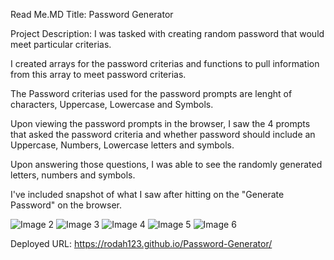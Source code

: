 Read Me.MD
Title: Password Generator

Project Description: I was tasked with creating random password that would meet particular criterias.

I created arrays for the password criterias and functions to pull information from this array to meet password criterias.

The Password criterias used for the password prompts are lenght of characters, Uppercase, Lowercase and Symbols.

Upon viewing the password prompts in the browser, I saw the 4 prompts that asked the password criteria and whether password should include an Uppercase, Numbers, Lowercase letters and symbols. 

Upon answering those questions, I was able to see the randomly generated letters, numbers and symbols.

I've included snapshot of what I saw after hitting on the "Generate Password" on the browser.

![Image 2](./Assets/Lenght.png)
![Image 3](./Assets/Uppercase.png)
![Image 4](./Assets/Lowercase.png)
![Image 5](./Assets/Symbols.png)
![Image 6](./Assets/Results.png)



Deployed URL: https://rodah123.github.io/Password-Generator/


